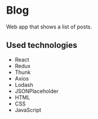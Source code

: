 # Blog

Web app that shows a list of posts.

## Used technologies

- React
- Redux
- Thunk
- Axios
- Lodash
- JSONPlaceholder
- HTML
- CSS
- JavaScript

